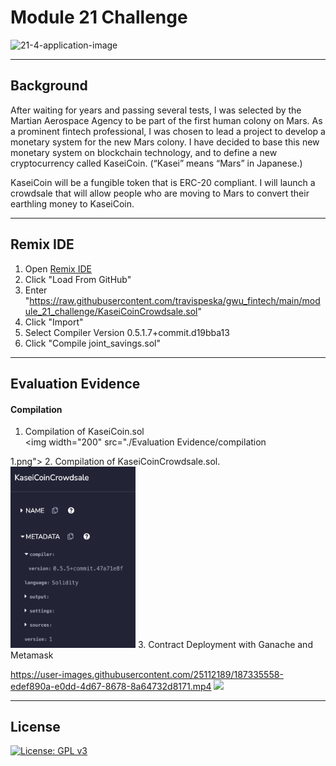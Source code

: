 # Module 21 Challenge

![21-4-application-image](https://user-images.githubusercontent.com/25112189/186786755-1dae4abd-63fc-4de2-bc86-3435ff62059d.png)

---

## Background
After waiting for years and passing several tests, I was selected by the Martian Aerospace Agency to be part of the first human colony on Mars. As a prominent fintech professional, I was chosen to lead a project to develop a monetary system for the new Mars colony. I have decided to base this new monetary system on blockchain technology, and to define a new cryptocurrency called KaseiCoin. (“Kasei” means “Mars” in Japanese.)

KaseiCoin will be a fungible token that is ERC-20 compliant. I will launch a crowdsale that will allow people who are moving to Mars to convert their earthling money to KaseiCoin.

---

## Remix IDE 
1. Open [Remix IDE](https://remix.ethereum.org/)
2. Click "Load From GitHub"
3. Enter "https://raw.githubusercontent.com/travispeska/gwu_fintech/main/module_21_challenge/KaseiCoinCrowdsale.sol"
4. Click "Import"
5. Select Compiler Version 0.5.1.7+commit.d19bba13
6. Click "Compile joint_savings.sol"
---

## Evaluation Evidence 

#### Compilation

1. Compilation of KaseiCoin.sol  
<img width="200" src="./Evaluation Evidence/compilation



1.png">
2. Compilation of KaseiCoinCrowdsale.sol. 
<img width="200" src="./Evaluation Evidence/compilation2.png">
3. Contract Deployment with Ganache and Metamask

https://user-images.githubusercontent.com/25112189/187335558-edef890a-e0dd-4d67-8678-8a64732d8171.mp4
<img width="200" src="./Evaluation Evidence/contract_deployment.mp4">


---

## License

[![License: GPL v3](https://img.shields.io/badge/License-GPLv3-blue.svg)](https://www.gnu.org/licenses/gpl-3.0)
